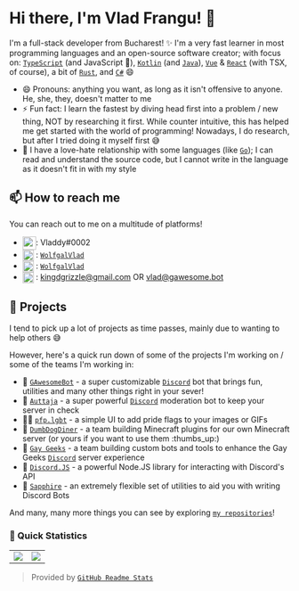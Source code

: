 # Hi there, I'm Vlad Frangu! 👋 <img src="https://komarev.com/ghpvc/?username=vladfrangu" alt="" align="center" />

I'm a full-stack developer from Bucharest! ✨ I'm a very fast learner in most programming languages and an open-source software creator; with focus on: [`TypeScript`] (and JavaScript :eyes:), [`Kotlin`] (and [`Java`]), [`Vue`] & [`React`] (with TSX, of course), a bit of [`Rust`], and [`C#`] :smile:

- 😄 Pronouns: anything you want, as long as it isn't offensive to anyone. He, she, they, doesn't matter to me
- ⚡ Fun fact: I learn the fastest by diving head first into a problem / new thing, NOT by researching it first. While counter intuitive, this has helped me get started with the world of programming! Nowadays, I do research, but after I tried doing it myself first :sweat_smile:
- 👀 I have a love-hate relationship with some languages (like [`Go`]); I can read and understand the source code, but I cannot write in the language as it doesn't fit in with my style

## 📫 How to reach me

You can reach out to me on a multitude of platforms!

- <img src="https://raw.githubusercontent.com/vladfrangu/vladfrangu/master/logo-discord.svg" width="24px" align="center">: Vladdy#0002
- <img src="https://raw.githubusercontent.com/vladfrangu/vladfrangu/master/logo-twitter.svg" width="20px" align="center"> : [`WolfgalVlad`][Twitter]
- <img src="https://raw.githubusercontent.com/vladfrangu/vladfrangu/master/logo-telegram.svg" width="20px" align="center"> : [`WolfgalVlad`][Telegram]
- <img src="https://raw.githubusercontent.com/vladfrangu/vladfrangu/master/logo-gmail.svg" width="20px" align="center"> : kingdgrizzle@gmail.com OR vlad@gawesome.bot

## 🔭 Projects

I tend to pick up a lot of projects as time passes, mainly due to wanting to help others :sweat_smile:

However, here's a quick run down of some of the projects I'm working on / some of the teams I'm working in:

- :robot: [`GAwesomeBot`] - a super customizable [`Discord`] bot that brings fun, utilities and many other things right in your sever!
- :robot: [`Auttaja`] - a super powerful [`Discord`] moderation bot to keep your server in check
- :rainbow_flag: [`pfp.lgbt`] - a simple UI to add pride flags to your images or GIFs
- 👯 [`DumbDogDiner`] - a team building Minecraft plugins for our own Minecraft server (or yours if you want to use them :thumbs_up:)
- 👯 [`Gay Geeks`] - a team building custom bots and tools to enhance the Gay Geeks [`Discord`] server experience
- 👯 [`Discord.JS`] - a powerful Node.JS library for interacting with Discord's API
- 👯 [`Sapphire`] - an extremely flexible set of utilities to aid you with writing Discord Bots

And many, many more things you can see by exploring [`my repositories`]!

### 👀 Quick Statistics

<table>
  <tr>
    <td align="center" style="padding=0;width=50%;">
      <img align="center" style="padding=0;" src="https://github-readme-stats.vladfrangu.vercel.app/api/?username=vladfrangu&show_icons=true&title_color=4F8CC9&text_color=9f9f9f&bg_color=151515&hide_border=true&icon_color=4F8CC9&hide_title=true&count_private=true" />
    </td>
    <td align="center" style="padding=0;width=50%;">
      <img align="center" style="padding=0;" src="https://github-readme-stats.vladfrangu.vercel.app/api/top-langs/?username=vladfrangu&layout=compact&title_color=4F8CC9&text_color=9f9f9f&bg_color=151515&hide_border=true&icon_color=4F8CC9&hide=visual%20basic&count_private=true&extra=GAwesomeBot/bot,sharding-manager-next,api-next,web-next,bot-next,ts-template,worker-library,websocket-next;discordjs/discord.js,discord-api-types,discord.js-next,collection;KlasaCommunityPlugins/no-mention-spam,tags,functions,channels-gateway,raw-events;auttaja/frontend;binarytf/binarytf;DumbDogDiner/StickyWallet,kotlin-plugin-base;Gay-Geeks/core,currency,leveling,utils,types,shop,modules-template;sapphire-project/utilities,framework,pieces,plugins;skyra-project/skyra,char" />
    </td>
  </tr>
</table>

> Provided by [`GitHub Readme Stats`]


<!----------------- LINKS --------------->
[`TypeScript`]:          https://www.typescriptlang.org/
[`Kotlin`]:              https://kotlinlang.org/
 <!-- I'm sorry for linking java to that site, but there is no better one that I know of.. -->
[`Java`]:                https://java.com/
[`Rust`]:                https://www.rust-lang.org/
[`Go`]:                  https://golang.org
[`C#`]:                  https://docs.microsoft.com/en-us/dotnet/csharp/
[`Vue`]:                 https://vuejs.org/
[`React`]:               https://reactjs.org/
[`Discord`]:             https://discord.com/
[`pfp.lgbt`]:            https://pfp.lgbt/
[`my repositories`]:     https://github.com/vladfrangu?tab=repositories
[`GitHub Readme Stats`]: https://github.com/anuraghazra/github-readme-stats
[Twitter]:               https://twitter.com/WolfgalVlad
[Telegram]:              https://t.me/WolfgalVlad

<!--------------- Teams ----------------->

[`GAwesomeBot`]:  https://github.com/GAwesomeBot
[`Auttaja`]:      https://github.com/auttaja
[`DumbDogDiner`]: https://github.com/DumbDogDiner
[`Gay Geeks`]:    https://gaygeeks.gg/
[`Discord.JS`]:   https://github.com/discordjs
[`Sapphire`]:     https://github.com/sapphire-project
